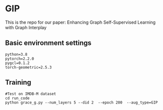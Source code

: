 # GIP
This is the repo for our paper: Enhancing Graph Self-Supervised Learning with Graph Interplay
## Basic environment settings
```
python=3.8
pytorch=2.2.0
pygcl=0.1.2
torch-geometric=2.5.3
```

## Training
```
#Test on IMDB-M dataset
cd run_code
python grace_g.py --num_layers 5 --did 2  --epoch 200  --aug_type=GIP
```

